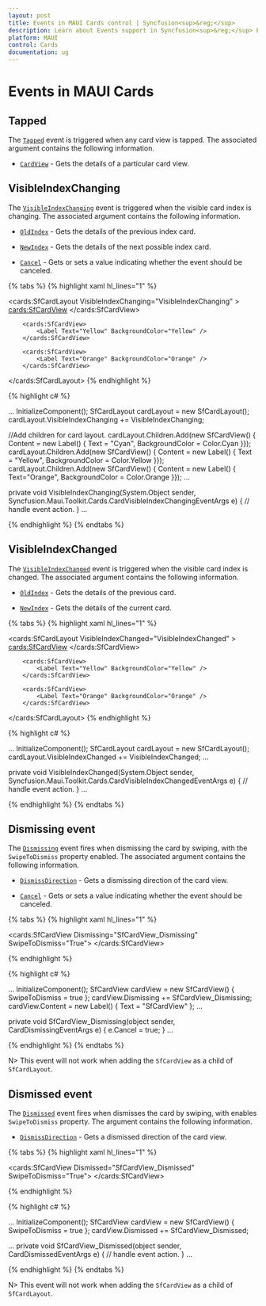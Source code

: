 ```yaml
---
layout: post
title: Events in MAUI Cards control | Syncfusion<sup>&reg;</sup>
description: Learn about Events support in Syncfusion<sup>&reg;</sup> Essential Studio<sup>&reg;</sup> MAUI Cards control, its elements, and more.
platform: MAUI
control: Cards
documentation: ug
---
```


# Events in MAUI Cards

## Tapped

The [`Tapped`](https://help.syncfusion.com/cr/maui-toolkit/Syncfusion.Maui.Toolkit.Cards.SfCardLayout.html#Syncfusion_Maui_Toolkit_Cards_SfCardLayout_Tapped) event is triggered when any card view is tapped. The associated argument contains the following information.

* [`CardView`](https://help.syncfusion.com/cr/maui-toolkit/Syncfusion.Maui.Toolkit.Cards.SfCardView.html) - Gets the details of a particular card view.

## VisibleIndexChanging

The [`VisibleIndexChanging`](https://help.syncfusion.com/cr/maui-toolkit/Syncfusion.Maui.Toolkit.Cards.SfCardLayout.html#Syncfusion_Maui_Toolkit_Cards_SfCardLayout_VisibleIndexChanging)  event is triggered when the visible card index is changing. The associated argument contains the following information.

* [`OldIndex`](https://help.syncfusion.com/cr/maui-toolkit/Syncfusion.Maui.Toolkit.Cards.CardVisibleIndexChangingEventArgs.html#Syncfusion_Maui_Toolkit_Cards_CardVisibleIndexChangingEventArgs_OldIndex) - Gets the details of the previous index card.

* [`NewIndex`](https://help.syncfusion.com/cr/maui-toolkit/Syncfusion.Maui.Toolkit.Cards.CardVisibleIndexChangingEventArgs.html#Syncfusion_Maui_Toolkit_Cards_CardVisibleIndexChangingEventArgs_NewIndex) - Gets the details of the next possible index card.

* [`Cancel`]() - Gets or sets a value indicating whether the event should be canceled.

{% tabs %}
{% highlight xaml hl_lines="1" %}

<cards:SfCardLayout VisibleIndexChanging="VisibleIndexChanging" >
		<cards:SfCardView>
			<Label Text="Cyan" BackgroundColor="Cyan" />
		</cards:SfCardView>

		<cards:SfCardView>
			<Label Text="Yellow" BackgroundColor="Yellow" />
		</cards:SfCardView>

		<cards:SfCardView>
			<Label Text="Orange" BackgroundColor="Orange" />
		</cards:SfCardView>
</cards:SfCardLayout>
{% endhighlight %}

{% highlight c# %}

...
InitializeComponent();
SfCardLayout cardLayout = new SfCardLayout();
cardLayout.VisibleIndexChanging += VisibleIndexChanging;

//Add children for card layout. 
cardLayout.Children.Add(new SfCardView() { Content = new Label() { Text = "Cyan", BackgroundColor = Color.Cyan }});
cardLayout.Children.Add(new SfCardView() { Content = new Label() { Text = "Yellow", BackgroundColor = Color.Yellow }});
cardLayout.Children.Add(new SfCardView() { Content = new Label() { Text="Orange", BackgroundColor = Color.Orange }});
...

private void VisibleIndexChanging(System.Object sender, Syncfusion.Maui.Toolkit.Cards.CardVisibleIndexChangingEventArgs e)
{
// handle event action.
}
...


{% endhighlight %}
{% endtabs %}

## VisibleIndexChanged

The [`VisibleIndexChanged`](https://help.syncfusion.com/cr/maui-toolkit/Syncfusion.Maui.Toolkit.Cards.SfCardLayout.html#Syncfusion_Maui_Toolkit_Cards_SfCardLayout_VisibleIndexChanged) event is triggered when the visible card index is changed. The associated argument contains the following information.

* [`OldIndex`](https://help.syncfusion.com/cr/maui-toolkit/Syncfusion.Maui.Toolkit.Cards.CardVisibleIndexChangedEventArgs.html#Syncfusion_Maui_Toolkit_Cards_CardVisibleIndexChangedEventArgs_OldIndex) - Gets the details of the previous card.

* [`NewIndex`](https://help.syncfusion.com/cr/maui-toolkit/Syncfusion.Maui.Toolkit.Cards.CardVisibleIndexChangedEventArgs.html#Syncfusion_Maui_Toolkit_Cards_CardVisibleIndexChangedEventArgs_NewIndex) - Gets the details of the current card.

{% tabs %}
{% highlight xaml hl_lines="1" %}

<cards:SfCardLayout VisibleIndexChanged="VisibleIndexChanged" >
		<cards:SfCardView>
			<Label Text="Cyan" BackgroundColor="Cyan" />
		</cards:SfCardView>

		<cards:SfCardView>
			<Label Text="Yellow" BackgroundColor="Yellow" />
		</cards:SfCardView>

		<cards:SfCardView>
			<Label Text="Orange" BackgroundColor="Orange" />
		</cards:SfCardView>
</cards:SfCardLayout>
{% endhighlight %}

{% highlight c# %}

...
InitializeComponent();
SfCardLayout cardLayout = new SfCardLayout();
cardLayout.VisibleIndexChanged += VisibleIndexChanged;
...

private void VisibleIndexChanged(System.Object sender, Syncfusion.Maui.Toolkit.Cards.CardVisibleIndexChangedEventArgs e)
{
// handle event action.
}
...


{% endhighlight %}
{% endtabs %}

## Dismissing event

The [`Dismissing`](https://help.syncfusion.com/cr/maui-toolkit/Syncfusion.Maui.Toolkit.Cards.SfCardView.html#Syncfusion_Maui_Toolkit_Cards_SfCardView_Dismissing) event fires when dismissing the card by swiping, with the `SwipeToDismiss` property enabled. The associated argument contains the following information.

* [`DismissDirection`](https://help.syncfusion.com/cr/maui-toolkit/Syncfusion.Maui.Toolkit.Cards.CardDismissingEventArgs.html#Syncfusion_Maui_Toolkit_Cards_CardDismissingEventArgs_DismissDirection) - Gets a dismissing direction of the card view.

* [`Cancel`]() - Gets or sets a value indicating whether the event should be canceled.

{% tabs %}
{% highlight xaml hl_lines="1" %}

<cards:SfCardView Dismissing="SfCardView_Dismissing" SwipeToDismiss="True">
    <Label Text="SfCardView" />
</cards:SfCardView>

{% endhighlight %}

{% highlight c# %}

...
InitializeComponent();
SfCardView cardView = new SfCardView() { SwipeToDismiss = true };
cardView.Dismissing += SfCardView_Dismissing;
cardView.Content = new Label() { Text = "SfCardView" };
...

private void SfCardView_Dismissing(object sender, CardDismissingEventArgs e)
{
    e.Cancel = true;
}
...

{% endhighlight %}
{% endtabs %}

N> This event will not work when adding the `SfCardView` as a child of `SfCardLayout`.

## Dismissed event

The [`Dismissed`](https://help.syncfusion.com/cr/maui-toolkit/Syncfusion.Maui.Toolkit.Cards.SfCardView.html#Syncfusion_Maui_Toolkit_Cards_SfCardView_Dismissed) event fires when dismisses the card by swiping, with enables `SwipeToDismiss` property. The argument contains the following information.

* [`DismissDirection`](https://help.syncfusion.com/cr/maui-toolkit/Syncfusion.Maui.Toolkit.Cards.CardDismissedEventArgs.html#Syncfusion_Maui_Toolkit_Cards_CardDismissedEventArgs_DismissDirection) - Gets a dismissed direction of the card view.

{% tabs %}
{% highlight xaml hl_lines="1" %}

 <cards:SfCardView Dismissed="SfCardView_Dismissed" SwipeToDismiss="True">
    <Label Text="SfCardView" />
</cards:SfCardView>

{% endhighlight %}

{% highlight c# %}

...
InitializeComponent();
SfCardView cardView = new SfCardView() { SwipeToDismiss = true };
cardView.Dismissed += SfCardView_Dismissed;

...
private void SfCardView_Dismissed(object sender, CardDismissedEventArgs e)
{
   // handle event action.
}
...

{% endhighlight %}
{% endtabs %}

N> This event will not work when adding the `SfCardView` as a child of `SfCardLayout`.
